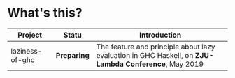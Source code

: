 # What's this?

| Project         | Statu            | Introduction                                                 |
| --------------- | ---------------- | ------------------------------------------------------------ |
| laziness-of-ghc | **Preparing** | The feature and principle about lazy evaluation in GHC Haskell, on **ZJU-Lambda Conference**, May 2019 |
